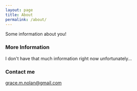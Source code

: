 ```yaml
---
layout: page
title: About
permalink: /about/
---
```


Some information about you!

### More Information

I don't have that much information right now unfortunately...

### Contact me

[grace.m.nolan@gmail.com](mailto:grace.m.nolan@gmail.com)
